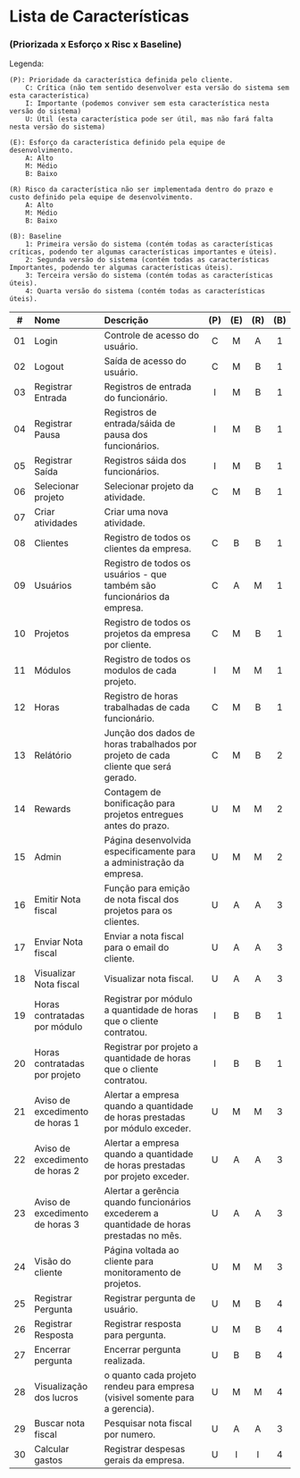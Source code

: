 # Lista de Características
### (Priorizada x Esforço x Risc x Baseline)

Legenda:

    (P): Prioridade da característica definida pelo cliente.
        C: Crítica (não tem sentido desenvolver esta versão do sistema sem esta característica)
        I: Importante (podemos conviver sem esta característica nesta versão do sistema)
        U: Útil (esta característica pode ser útil, mas não fará falta nesta versão do sistema)
    
    (E): Esforço da característica definido pela equipe de desenvolvimento.
        A: Alto
        M: Médio
        B: Baixo

    (R) Risco da característica não ser implementada dentro do prazo e custo definido pela equipe de desenvolvimento.
        A: Alto
        M: Médio
        B: Baixo

    (B): Baseline
        1: Primeira versão do sistema (contém todas as características críticas, podendo ter algumas características importantes e úteis).
        2: Segunda versão do sistema (contém todas as características Importantes, podendo ter algumas características úteis).
        3: Terceira versão do sistema (contém todas as características úteis).
        4: Quarta versão do sistema (contém todas as características úteis).
        
| # | Nome | Descrição | (P) | (E) | (R) | (B)
|:----:|:-----|:----|:----:|:----:|:----:|:----:|
| 01 | Login | Controle de acesso do usuário. | C | M | A | 1 |
| 02 | Logout | Saída de acesso do usuário. | C | M | B | 1 |
| 03 | Registrar Entrada | Registros de entrada do funcionário. | I | M | B | 1 |
| 04 | Registrar Pausa | Registros de entrada/sáida de pausa dos funcionários. | I | M | B | 1 |
| 05 | Registrar Saída | Registros sáida dos funcionários. | I | M | B | 1 |
| 06 | Selecionar projeto | Selecionar projeto da atividade. | C | M | B | 1 |
| 07 | Criar atividades | Criar uma nova atividade. | | | | |
| 08 | Clientes | Registro de todos os clientes da empresa. | C | B | B | 1 |
| 09 | Usuários | Registro de todos os usuários - que também são funcionários da empresa. | C | A | M | 1 |
| 10 | Projetos | Registro de todos os projetos da empresa por cliente. | C | M | B | 1 |
| 11 | Módulos | Registro de todos os modulos de cada projeto. | I | M | M | 1 |
| 12 | Horas | Registro de horas trabalhadas de cada funcionário. | C | M | B | 1 |
| 13 | Relátório | Junção dos dados de horas trabalhados por projeto de cada cliente que será gerado. | C | M | B | 2 |
| 14 | Rewards | Contagem de bonificação para projetos entregues antes do prazo. | U | M | M | 2 |
| 15 | Admin | Página desenvolvida especificamente para a administração da empresa. | U | M | M | 2 |
| 16 | Emitir Nota fiscal | Função para emição de nota fiscal dos projetos para os clientes. | U | A | A | 3 |
| 17 | Enviar Nota fiscal | Enviar a nota fiscal para o email do cliente. | U | A | A | 3 |
| 18 | Visualizar Nota fiscal | Visualizar nota fiscal. | U | A | A | 3 |
| 19 | Horas contratadas por módulo | Registrar por módulo a quantidade de horas que o cliente contratou. | I | B | B | 1 |
| 20 | Horas contratadas por projeto | Registrar por projeto a quantidade de horas que o cliente contratou. | I | B | B | 1 |
| 21 | Aviso de excedimento de horas 1 | Alertar a empresa quando a quantidade de horas prestadas por módulo exceder. | U | M | M | 3 |
| 22 | Aviso de excedimento de horas 2 | Alertar a empresa quando a quantidade de horas prestadas por projeto exceder. | U | A | A | 3 |
| 23 | Aviso de excedimento de horas 3 | Alertar a gerência quando funcionários excederem a quantidade de horas prestadas no mês. | U | A | A | 3 |
| 24 | Visão do cliente | Página voltada ao cliente para monitoramento de projetos. | U | M | M | 3 |
| 25 | Registrar Pergunta | Registrar pergunta de usuário. | U | M | B | 4 |
| 26 | Registrar Resposta | Registrar resposta para pergunta. | U | M | B | 4 |
| 27 | Encerrar pergunta | Encerrar pergunta realizada. | U | B | B | 4 |
| 28 | Visualização dos lucros | o quanto cada projeto rendeu para empresa (visivel somente para a gerencia). | U | M | M | 4 |
| 29 | Buscar nota fiscal | Pesquisar nota fiscal por numero. | U | A | A | 3 |
| 30 | Calcular gastos | Registrar despesas gerais da empresa. | U | I | I | 4 |